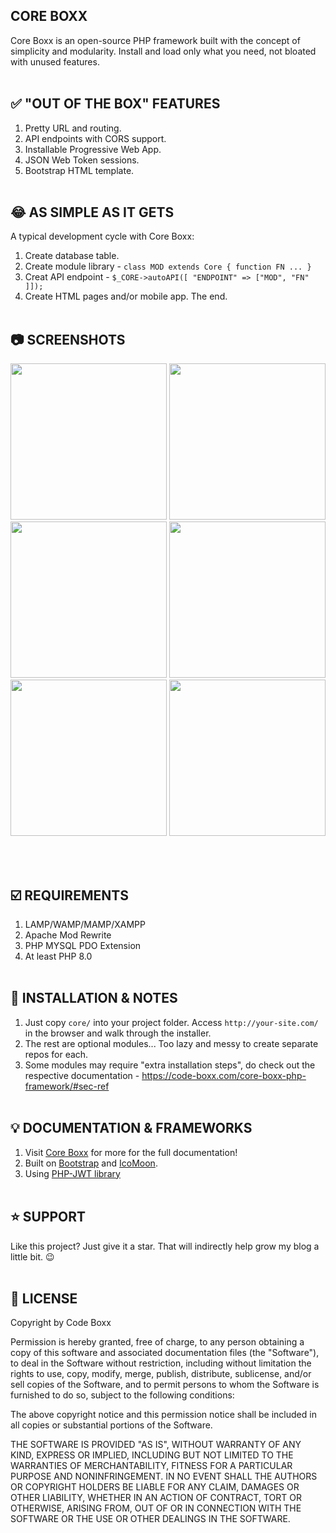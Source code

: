 ## CORE BOXX
Core Boxx is an open-source PHP framework built with the concept of simplicity and modularity. Install and load only what you need, not bloated with unused features.
<br><br>

## :white_check_mark: "OUT OF THE BOX" FEATURES
1) Pretty URL and routing.
2) API endpoints with CORS support.
3) Installable Progressive Web App.
4) JSON Web Token sessions.
5) Bootstrap HTML template.
<br><br>

## :joy: AS SIMPLE AS IT GETS
A typical development cycle with Core Boxx:
1) Create database table.
2) Create module library - `class MOD extends Core { function FN ... }`
3) Creat API endpoint - `$_CORE->autoAPI([ "ENDPOINT" => ["MOD", "FN" ]]);`
4) Create HTML pages and/or mobile app. The end.
<br><br>

## :camera: SCREENSHOTS
<p float="left">
  <img width="250" src="https://github.com/code-boxx/Core-Boxx/blob/main/core/assets/core-boxx-1.png">
  <img width="250" src="https://github.com/code-boxx/Core-Boxx/blob/main/core/assets/core-boxx-2.png">
  <img width="250" src="https://github.com/code-boxx/Core-Boxx/blob/main/core/assets/core-boxx-3.png">
  <img width="250" src="https://github.com/code-boxx/Core-Boxx/blob/main/core/assets/core-boxx-4.png">
  <img width="250" src="https://github.com/code-boxx/Core-Boxx/blob/main/core/assets/core-boxx-5.png">
  <img width="250" src="https://github.com/code-boxx/Core-Boxx/blob/main/core/assets/core-boxx-6.png">
</p>
<br><br>

## :ballot_box_with_check: REQUIREMENTS
1) LAMP/WAMP/MAMP/XAMPP
2) Apache Mod Rewrite
3) PHP MYSQL PDO Extension
4) At least PHP 8.0
<br><br>

## :floppy_disk: INSTALLATION & NOTES
1) Just copy `core/` into your project folder. Access `http://your-site.com/` in the browser and walk through the installer.
2) The rest are optional modules... Too lazy and messy to create separate repos for each.
3) Some modules may require "extra installation steps", do check out the respective documentation - https://code-boxx.com/core-boxx-php-framework/#sec-ref
<br><br>

## :bulb: DOCUMENTATION & FRAMEWORKS
1) Visit [Core Boxx](https://code-boxx.com/core-boxx-php-framework/) for more for the full documentation!
2) Built on [Bootstrap](https://getbootstrap.com/) and [IcoMoon](https://icomoon.io/).
3) Using [PHP-JWT library](https://github.com/firebase/php-jwt)
<br><br>

## :star: SUPPORT
Like this project? Just give it a star. That will indirectly help grow my blog a little bit. :wink:
<br><br>

## :newspaper: LICENSE
Copyright by Code Boxx

Permission is hereby granted, free of charge, to any person obtaining a copy
of this software and associated documentation files (the "Software"), to deal
in the Software without restriction, including without limitation the rights
to use, copy, modify, merge, publish, distribute, sublicense, and/or sell
copies of the Software, and to permit persons to whom the Software is
furnished to do so, subject to the following conditions:

The above copyright notice and this permission notice shall be included in all
copies or substantial portions of the Software.

THE SOFTWARE IS PROVIDED "AS IS", WITHOUT WARRANTY OF ANY KIND, EXPRESS OR
IMPLIED, INCLUDING BUT NOT LIMITED TO THE WARRANTIES OF MERCHANTABILITY,
FITNESS FOR A PARTICULAR PURPOSE AND NONINFRINGEMENT. IN NO EVENT SHALL THE
AUTHORS OR COPYRIGHT HOLDERS BE LIABLE FOR ANY CLAIM, DAMAGES OR OTHER
LIABILITY, WHETHER IN AN ACTION OF CONTRACT, TORT OR OTHERWISE, ARISING FROM,
OUT OF OR IN CONNECTION WITH THE SOFTWARE OR THE USE OR OTHER DEALINGS IN THE
SOFTWARE.